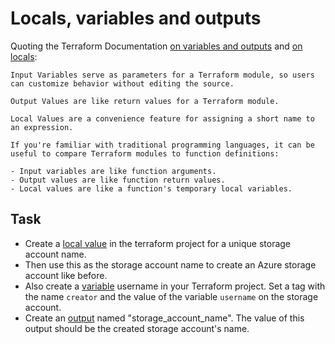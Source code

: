 Locals, variables and outputs
=============================

Quoting the Terraform Documentation [on variables and outputs](https://developer.hashicorp.com/terraform/language/values) and [on locals](https://developer.hashicorp.com/terraform/language/values/locals):
```
Input Variables serve as parameters for a Terraform module, so users can customize behavior without editing the source.

Output Values are like return values for a Terraform module.

Local Values are a convenience feature for assigning a short name to an expression.
```
```
If you're familiar with traditional programming languages, it can be useful to compare Terraform modules to function definitions:

- Input variables are like function arguments.
- Output values are like function return values.
- Local values are like a function's temporary local variables.
```

## Task
- Create a [local value]((https://developer.hashicorp.com/terraform/language/values/locals)) in the terraform project for a unique storage account name.
- Then use this as the storage account name to create an Azure storage account like before.
- Also create a [variable](https://developer.hashicorp.com/terraform/language/values/variables) username in your Terraform project.
  Set a tag with the name `creator` and the value of the variable `username` on the storage account.
- Create an [output](https://developer.hashicorp.com/terraform/language/values/outputs) named "storage_account_name". 
  The value of this output should be the created storage account's name.
